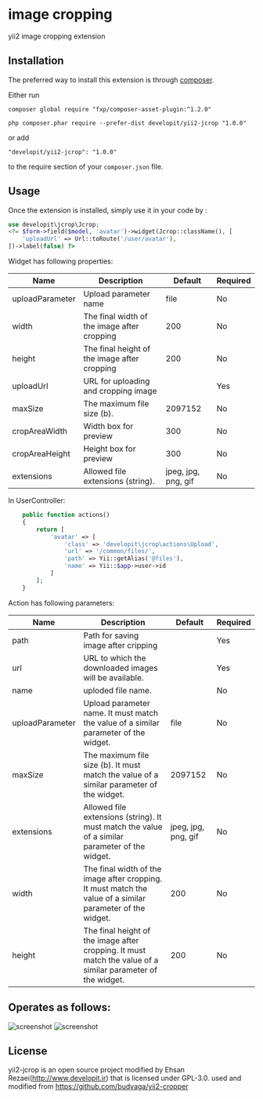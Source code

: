  image cropping
===============
 yii2 image cropping extension 

Installation
------------

The preferred way to install this extension is through [composer](http://getcomposer.org/download/).

Either run

```
composer global require "fxp/composer-asset-plugin:^1.2.0"

php composer.phar require --prefer-dist developit/yii2-jcrop "1.0.0"
```

or add

```
"developit/yii2-jcrop": "1.0.0"
```

to the require section of your `composer.json` file.


Usage
-----

Once the extension is installed, simply use it in your code by  :

```php
use developit\jcrop\Jcrop;
<?= $form->field($model, 'avatar')->widget(Jcrop::className(), [
    'uploadUrl' => Url::toRoute('/user/avatar'),
])->label(false) ?>
```

Widget has following properties:

| Name     | Description    | Default |  Required   |
| --------|---------|-------|------|
| uploadParameter  | Upload parameter name | file    |No |
| width  | The final width of the image after cropping | 200    |No |
| height  | The final height of the image after cropping | 200    |No |
| uploadUrl  | URL for uploading and cropping image |     |Yes |
| maxSize  | The maximum file size (b).  | 2097152    |No |
| cropAreaWidth  | Width box for preview | 300    |No |
| cropAreaHeight  | Height box for preview | 300    |No |
| extensions  | Allowed file extensions (string). | jpeg, jpg, png, gif    |No |

In UserController:

```php
    public function actions()
    {
        return [
            'avatar' => [
                'class' => 'developit\jcrop\actions\Upload',
                'url' => '/common/files/',
                'path' => Yii::getAlias('@files'),
                'name' => Yii::$app->user->id
            ]
        ];
    }
```
	
Action has following parameters:

| Name     | Description    | Default |  Required   |
| --------|---------|-------|------|
| path  | Path for saving image after cripping |     |Yes |
| url  | URL to which the downloaded images will be available. |  |Yes |
| name  | uploded file name. |  |No |
| uploadParameter  | Upload parameter name. It must match the value of a similar parameter of the widget. | file    |No |
| maxSize  | The maximum file size (b). It must match the value of a similar parameter of the widget. | 2097152    |No |
| extensions  | Allowed file extensions (string). It must match the value of a similar parameter of the widget. | jpeg, jpg, png, gif    |No |
| width  | The final width of the image after cropping. It must match the value of a similar parameter of the widget. | 200    |No |
| height  | The final height of the image after cropping. It must match the value of a similar parameter of the widget. | 200    |No |

Operates as follows:
--------------------
![screenshot](http://www.developit.ir/tmp/jcrop1.jpg)
![screenshot](http://www.developit.ir/tmp/jcrop2.jpg)

License
-------
yii2-jcrop is an open source project modified by Ehsan Rezaei(http://www.developit.ir) that is licensed under GPL-3.0.
used and modified from https://github.com/budyaga/yii2-cropper
